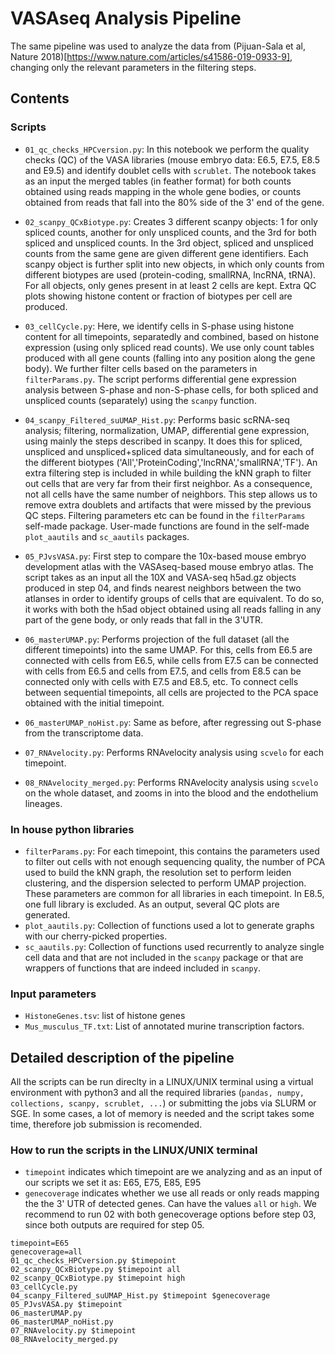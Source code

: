 # VASAseq Analysis Pipeline

The same pipeline was used to analyze the data from (Pijuan-Sala et al, Nature 2018)[https://www.nature.com/articles/s41586-019-0933-9], changing only the relevant parameters in the filtering steps. 

## Contents

### Scripts
- `01_qc_checks_HPCversion.py`: In this notebook we perform the quality checks (QC) of the VASA libraries (mouse embryo data: E6.5, E7.5, E8.5 and E9.5) and identify doublet cells with `scrublet`. The notebook takes as an input the merged tables (in feather format) for both counts obtained using reads mapping in the whole gene bodies, or counts obtained from reads that fall into the 80% side of the 3' end of the gene. 

- `02_scanpy_QCxBiotype.py`: Creates 3 different scanpy objects: 1 for only spliced counts, another for only unspliced counts, and the 3rd for both spliced and unspliced counts. In the 3rd object, spliced and unspliced counts from the same gene are given different gene identifiers. Each scanpy object is further split into new objects, in which only counts from different biotypes are used (protein-coding, smallRNA, lncRNA, tRNA). For all objects, only genes present in at least 2 cells are kept. Extra QC plots showing histone content or fraction of biotypes per cell are produced. 

- `03_cellCycle.py`: Here, we identify cells in S-phase using histone content for all timepoints, separatedly and combined, based on histone expression (using only spliced read counts). We use only count tables produced with all gene counts (falling into any position along the gene body).  We further filter cells based on the parameters in `filterParams.py`. The script performs differential gene expression analysis between S-phase and non-S-phase cells, for both spliced and unspliced counts (separately) using the `scanpy` function.

- `04_scanpy_Filtered_suUMAP_Hist.py`: Performs basic scRNA-seq analysis; filtering, normalization, UMAP, differential gene expression, using mainly the steps described in scanpy.  It does this for spliced, unspliced and unspliced+spliced data simultaneously, and for each of the different biotypes ('All','ProteinCoding','lncRNA','smallRNA','TF'). An extra filtering step is included in while building the kNN graph to filter out cells that are very far from their first neighbor. As a consequence, not all cells have the same number of neighbors. This step allows us to remove extra doublets and artifacts that were missed by the previous QC steps. Filtering parameters etc can be found in the `filterParams` self-made package. User-made functions are found in the self-made `plot_aautils` and `sc_aautils` packages.

- `05_PJvsVASA.py`: First step to compare the 10x-based mouse embryo development atlas with the VASAseq-based mouse embryo atlas. The script takes as an input all the 10X and VASA-seq h5ad.gz objects produced in step 04, and finds nearest neighbors between the two atlanses in order to identify groups of cells that are equivalent. To do so, it works with both the h5ad object obtained using all reads falling in any part of the gene body, or only reads that fall in the 3'UTR. 

- `06_masterUMAP.py`: Performs projection of the full dataset (all the different timepoints) into the same UMAP. For this, cells from E6.5 are connected with cells from E6.5, while cells from E7.5 can be connected with cells from E6.5 and cells from E7.5, and cells from E8.5 can be connected only with cells with E7.5 and E8.5, etc. To connect cells between sequential timepoints, all cells are projected to the PCA space obtained with the initial timepoint. 

- `06_masterUMAP_noHist.py`: Same as before, after regressing out S-phase from the transcriptome data. 

- `07_RNAvelocity.py`: Performs RNAvelocity analysis using `scvelo` for each timepoint. 

- `08_RNAvelocity_merged.py`: Performs RNAvelocity analysis using `scvelo` on the whole dataset, and zooms in into the blood and the endothelium lineages. 

### In house python libraries
- `filterParams.py`: For each timepoint, this contains the parameters used to filter out cells with not enough sequencing quality, the number of PCA used to build the kNN graph, the resolution set to perform leiden clustering, and the dispersion selected to perform UMAP projection. These parameters are common for all libraries in each timepoint. In E8.5, one full library is excluded. As an output, several QC plots are generated. 
- `plot_aautils.py`: Collection of functions used a lot to generate graphs with our cherry-picked properties. 
- `sc_aautils.py`: Collection of functions used recurrently to analyze single cell data and that are not included in the `scanpy` package or that are wrappers of functions that are indeed included in `scanpy`.

### Input parameters
- `HistoneGenes.tsv`: list of histone genes
- `Mus_musculus_TF.txt`: List of annotated murine transcription factors.

## Detailed description of the pipeline

All the scripts can be run direclty in a LINUX/UNIX terminal using a virtual environment with python3 and all the required libraries (`pandas, numpy, collections, scanpy, scrublet, ...`) or submitting the jobs via SLURM or SGE. In some cases, a lot of memory is needed and the script takes some time, therefore job submission is recomended. 

### How to run the scripts in the LINUX/UNIX terminal

- `timepoint` indicates which timepoint are we analyzing and as an input of our scripts we set it as: E65, E75, E85, E95
- `genecoverage` indicates whether we use all reads or only reads mapping the the 3' UTR of detected genes. Can have the values `all` or `high`. We recommend to run 02 with both genecoverage options before step 03, since both outputs are required for step 05. 

```
timepoint=E65
genecoverage=all
01_qc_checks_HPCversion.py $timepoint 
02_scanpy_QCxBiotype.py $timepoint all
02_scanpy_QCxBiotype.py $timepoint high
03_cellCycle.py
04_scanpy_Filtered_suUMAP_Hist.py $timepoint $genecoverage
05_PJvsVASA.py $timepoint
06_masterUMAP.py
06_masterUMAP_noHist.py
07_RNAvelocity.py $timepoint
08_RNAvelocity_merged.py
```

